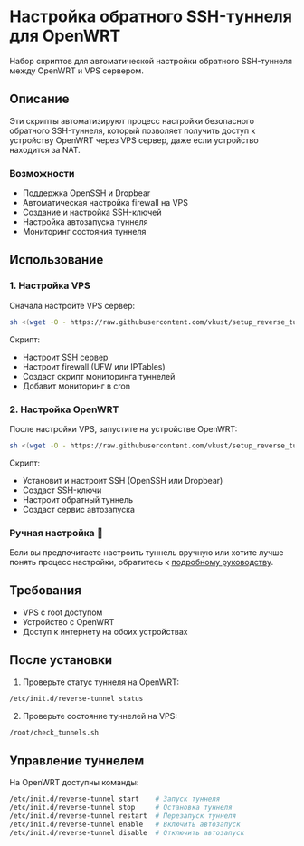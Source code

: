 # Настройка обратного SSH-туннеля для OpenWRT

Набор скриптов для автоматической настройки обратного SSH-туннеля между OpenWRT и VPS сервером.

## Описание

Эти скрипты автоматизируют процесс настройки безопасного обратного SSH-туннеля, который позволяет получить доступ к устройству OpenWRT через VPS сервер, даже если устройство находится за NAT.

### Возможности
- Поддержка OpenSSH и Dropbear
- Автоматическая настройка firewall на VPS
- Создание и настройка SSH-ключей
- Настройка автозапуска туннеля
- Мониторинг состояния туннеля

## Использование

### 1. Настройка VPS
Сначала настройте VPS сервер:
```bash
sh <(wget -O - https://raw.githubusercontent.com/vkust/setup_reverse_tunnel/main/setup_vps.sh)
```

Скрипт:
- Настроит SSH сервер
- Настроит firewall (UFW или IPTables)
- Создаст скрипт мониторинга туннелей
- Добавит мониторинг в cron

### 2. Настройка OpenWRT
После настройки VPS, запустите на устройстве OpenWRT:
```bash
sh <(wget -O - https://raw.githubusercontent.com/vkust/setup_reverse_tunnel/main/setup_reverse_tunnel.sh)
```

Скрипт:
- Установит и настроит SSH (OpenSSH или Dropbear)
- Создаст SSH-ключи
- Настроит обратный туннель
- Создаст сервис автозапуска

### Ручная настройка 📖
Если вы предпочитаете настроить туннель вручную или хотите лучше понять процесс настройки, обратитесь к [подробному руководству](MANUAL.md).

## Требования
- VPS с root доступом
- Устройство с OpenWRT
- Доступ к интернету на обоих устройствах

## После установки

1. Проверьте статус туннеля на OpenWRT:
```bash
/etc/init.d/reverse-tunnel status
```

2. Проверьте состояние туннелей на VPS:
```bash
/root/check_tunnels.sh
```

## Управление туннелем

На OpenWRT доступны команды:
```bash
/etc/init.d/reverse-tunnel start    # Запуск туннеля
/etc/init.d/reverse-tunnel stop     # Остановка туннеля
/etc/init.d/reverse-tunnel restart  # Перезапуск туннеля
/etc/init.d/reverse-tunnel enable   # Включить автозапуск
/etc/init.d/reverse-tunnel disable  # Отключить автозапуск
```